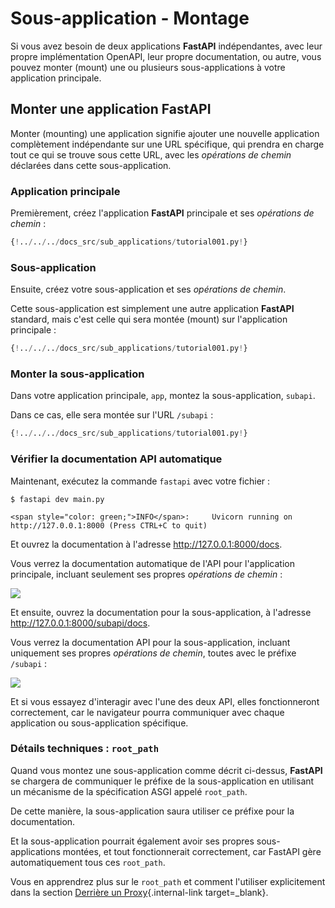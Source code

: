 # Sous-application - Montage

Si vous avez besoin de deux applications **FastAPI** indépendantes, avec leur propre implémentation OpenAPI, leur propre documentation, ou autre, vous pouvez monter (mount) une ou plusieurs sous-applications à votre application principale.


## Monter une application **FastAPI**

Monter (mounting) une application signifie ajouter une nouvelle application complètement indépendante sur une URL spécifique, qui prendra en charge tout ce qui se trouve sous cette URL, avec les _opérations de chemin_ déclarées dans cette sous-application.

### Application principale

Premièrement, créez l'application **FastAPI** principale et ses *opérations de chemin* :


```Python hl_lines="3  6-8"
{!../../../docs_src/sub_applications/tutorial001.py!}
```

### Sous-application

Ensuite, créez votre sous-application et ses *opérations de chemin*.

Cette sous-application est simplement une autre application **FastAPI** standard, mais c'est celle qui sera montée (mount) sur l'application principale :

```Python hl_lines="11  14-16"
{!../../../docs_src/sub_applications/tutorial001.py!}
```

### Monter la sous-application

Dans votre application principale, `app`, montez la sous-application, `subapi`.

Dans ce cas, elle sera montée sur l'URL `/subapi` :

```Python hl_lines="11  19"
{!../../../docs_src/sub_applications/tutorial001.py!}
```

### Vérifier la documentation API automatique

Maintenant, exécutez la commande `fastapi` avec votre fichier :

<div class="termy">

```console
$ fastapi dev main.py

<span style="color: green;">INFO</span>:     Uvicorn running on http://127.0.0.1:8000 (Press CTRL+C to quit)
```

</div>

Et ouvrez la documentation à l'adresse <a href="http://127.0.0.1:8000/docs" class="external-link" target="_blank">http://127.0.0.1:8000/docs</a>.

Vous verrez la documentation automatique de l'API pour l'application principale, incluant seulement ses propres _opérations de chemin_ :

<img src="/img/tutorial/sub-applications/image01.png">

Et ensuite, ouvrez la documentation pour la sous-application, à l'adresse <a href="http://127.0.0.1:8000/subapi/docs" class="external-link" target="_blank">http://127.0.0.1:8000/subapi/docs</a>.

Vous verrez la documentation API pour la sous-application, incluant uniquement ses propres _opérations de chemin_, toutes avec le préfixe `/subapi` :

<img src="/img/tutorial/sub-applications/image02.png">

Et si vous essayez d'interagir avec l'une des deux API, elles fonctionneront correctement, car le navigateur pourra communiquer avec chaque application ou sous-application spécifique.

### Détails techniques : `root_path`

Quand vous montez une sous-application comme décrit ci-dessus, **FastAPI** se chargera de communiquer le préfixe de la sous-application en utilisant un mécanisme de la spécification ASGI appelé `root_path`.

De cette manière, la sous-application saura utiliser ce préfixe pour la documentation.

Et la sous-application pourrait également avoir ses propres sous-applications montées, et tout fonctionnerait correctement, car FastAPI gère automatiquement tous ces `root_path`.

Vous en apprendrez plus sur le `root_path` et comment l'utiliser explicitement dans la section [Derrière un Proxy](behind-a-proxy.md){.internal-link target=_blank}.
